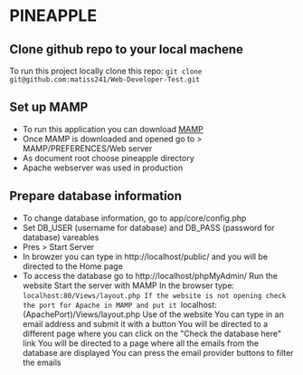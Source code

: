 # PINEAPPLE
## Clone github repo to your local machene
To run this project locally clone this repo: `git clone git@github.com:matiss241/Web-Developer-Test.git`

## Set up MAMP
- To run this application you can download [MAMP](https://www.mamp.info/en/downloads/)
- Once MAMP is downloaded and opened go to > MAMP/PREFERENCES/Web server
- As document root choose pineapple directory
- Apache webserver was used in production

## Prepare database information
- To change database information, go to app/core/config.php
- Set DB_USER (username for database) and DB_PASS (password for database) vareables
- Pres > Start Server
- In browzer you can type in http://localhost/public/ and you will be directed to the Home page
- To access the database go to http://localhost/phpMyAdmin/
Run the website
Start the server with MAMP
In the browser type: `localhost:80/Views/layout.php
If the website is not opening check the port for Apache in MAMP and put it `localhost:(ApachePort)/Views/layout.php
Use of the website
You can type in an email address and submit it with a button
You will be directed to a different page where you can click on the "Check the database here" link
You will be directed to a page where all the emails from the database are displayed
You can press the email provider buttons to filter the emails
